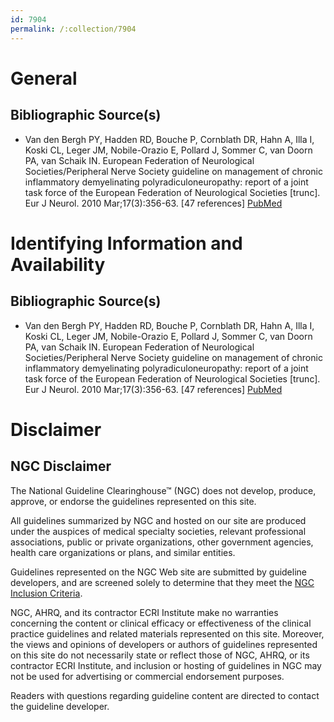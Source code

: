```yaml
---
id: 7904
permalink: /:collection/7904
---
```


# General

## Bibliographic Source(s)

- Van den Bergh PY, Hadden RD, Bouche P, Cornblath DR, Hahn A, Illa I, Koski CL, Leger JM, Nobile-Orazio E, Pollard J, Sommer C, van Doorn PA, van Schaik IN. European Federation of Neurological Societies/Peripheral Nerve Society guideline on management of chronic inflammatory demyelinating polyradiculoneuropathy: report of a joint task force of the European Federation of Neurological Societies [trunc]. Eur J Neurol. 2010 Mar;17(3):356-63. [47 references] [ PubMed ](http://www.ncbi.nlm.nih.gov/entrez/query.fcgi?cmd=Retrieve&db=pubmed&dopt=Abstract&list_uids=20456730)

# Identifying Information and Availability

## Bibliographic Source(s)

- Van den Bergh PY, Hadden RD, Bouche P, Cornblath DR, Hahn A, Illa I, Koski CL, Leger JM, Nobile-Orazio E, Pollard J, Sommer C, van Doorn PA, van Schaik IN. European Federation of Neurological Societies/Peripheral Nerve Society guideline on management of chronic inflammatory demyelinating polyradiculoneuropathy: report of a joint task force of the European Federation of Neurological Societies [trunc]. Eur J Neurol. 2010 Mar;17(3):356-63. [47 references] [ PubMed ](http://www.ncbi.nlm.nih.gov/entrez/query.fcgi?cmd=Retrieve&db=pubmed&dopt=Abstract&list_uids=20456730)

# Disclaimer

## NGC Disclaimer

The National Guideline Clearinghouse™ (NGC) does not develop, produce, approve, or endorse the guidelines represented on this site.

All guidelines summarized by NGC and hosted on our site are produced under the auspices of medical specialty societies, relevant professional associations, public or private organizations, other government agencies, health care organizations or plans, and similar entities.

Guidelines represented on the NGC Web site are submitted by guideline developers, and are screened solely to determine that they meet the [NGC Inclusion Criteria](/help-and-about/summaries/inclusion-criteria).

NGC, AHRQ, and its contractor ECRI Institute make no warranties concerning the content or clinical efficacy or effectiveness of the clinical practice guidelines and related materials represented on this site. Moreover, the views and opinions of developers or authors of guidelines represented on this site do not necessarily state or reflect those of NGC, AHRQ, or its contractor ECRI Institute, and inclusion or hosting of guidelines in NGC may not be used for advertising or commercial endorsement purposes.

Readers with questions regarding guideline content are directed to contact the guideline developer.

